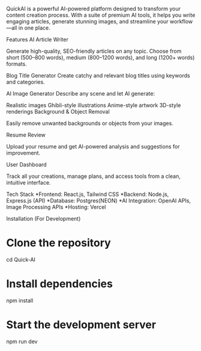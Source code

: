 QuickAI is a powerful AI-powered platform designed to transform your content creation process. With a suite of premium AI tools, it helps you write engaging articles, generate stunning images, and streamline your workflow—all in one place.

Features
AI Article Writer

Generate high-quality, SEO-friendly articles on any topic.
Choose from short (500–800 words), medium (800–1200 words), and long (1200+ words) formats.

Blog Title Generator
  Create catchy and relevant blog titles using keywords and categories.
  
AI Image Generator
  Describe any scene and let AI generate:

Realistic images
  Ghibli-style illustrations
  Anime-style artwork
  3D-style renderings
  Background & Object Removal

Easily remove unwanted backgrounds or objects from your images.

Resume Review

Upload your resume and get AI-powered analysis and suggestions for improvement.

User Dashboard

Track all your creations, manage plans, and access tools from a clean, intuitive interface.

Tech Stack
  *Frontend: React.js, Tailwind CSS
  *Backend: Node.js, Express.js (API)
  *Database: Postgres(NEON)
  *AI Integration: OpenAI APIs, Image Processing APIs
  *Hosting: Vercel

Installation (For Development)
# Clone the repository
cd Quick-AI

# Install dependencies
npm install

# Start the development server
npm run dev
